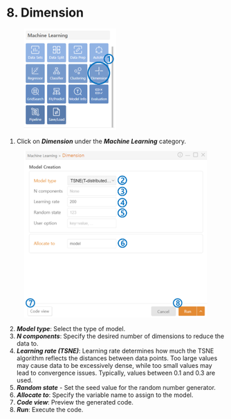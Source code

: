 # 8. Dimension



<figure><img src="../.gitbook/assets/image (168).png" alt="" width="214"><figcaption></figcaption></figure>

1. Click on _**Dimension**_ under the _**Machine Learning**_ category.



<figure><img src="../.gitbook/assets/image (169).png" alt="" width="563"><figcaption></figcaption></figure>

2. _**Model type**_: Select the type of model.
3. _**N components**_: Specify the desired number of dimensions to reduce the data to.
4. _**Learning rate (TSNE)**_: Learning rate determines how much the TSNE algorithm reflects the distances between data points. Too large values may cause data to be excessively dense, while too small values may lead to convergence issues. Typically, values between 0.1 and 0.3 are used.
5. _**Random state**_ - Set the seed value for the random number generator.
6. _**Allocate to**_: Specify the variable name to assign to the model.
7. _**Code view**_: Preview the generated code.
8. _**Run**_: Execute the code.

